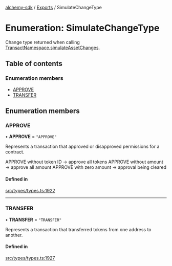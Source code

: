 [alchemy-sdk](../README.md) / [Exports](../modules.md) / SimulateChangeType

# Enumeration: SimulateChangeType

Change type returned when calling [TransactNamespace.simulateAssetChanges](../classes/TransactNamespace.md#simulateassetchanges).

## Table of contents

### Enumeration members

- [APPROVE](SimulateChangeType.md#approve)
- [TRANSFER](SimulateChangeType.md#transfer)

## Enumeration members

### APPROVE

• **APPROVE** = `"APPROVE"`

Represents a transaction that approved or disapproved permissions for a
contract.

APPROVE without token ID → approve all tokens
APPROVE without amount → approve all amount
APPROVE with zero amount → approval being cleared

#### Defined in

[src/types/types.ts:1922](https://github.com/alchemyplatform/alchemy-sdk-js/blob/8dc500a/src/types/types.ts#L1922)

___

### TRANSFER

• **TRANSFER** = `"TRANSFER"`

Represents a transaction that transferred tokens from one address to another.

#### Defined in

[src/types/types.ts:1927](https://github.com/alchemyplatform/alchemy-sdk-js/blob/8dc500a/src/types/types.ts#L1927)
